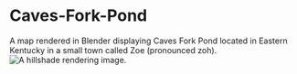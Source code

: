 # Caves-Fork-Pond
A map rendered in Blender displaying Caves Fork Pond located in Eastern Kentucky in a small town called Zoe (pronounced zoh).
![A hillshade rendering image.]()